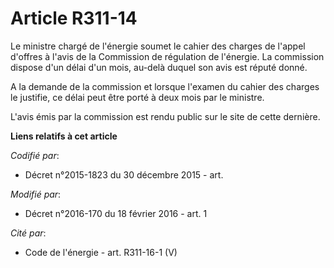# Article R311-14

Le ministre chargé de l'énergie soumet le cahier des charges de l'appel d'offres à l'avis de la Commission de régulation de
l'énergie. La commission dispose d'un délai d'un mois, au-delà duquel son avis est réputé donné. 

A la demande de la commission et lorsque l'examen du cahier des charges le justifie, ce délai peut être porté à deux mois par
le ministre. 

L'avis émis par la commission est rendu public sur le site de cette dernière.

**Liens relatifs à cet article**

_Codifié par_:

  - Décret n°2015-1823 du 30 décembre 2015 - art.

_Modifié par_:

  - Décret n°2016-170 du 18 février 2016 - art. 1

_Cité par_:

  - Code de l'énergie - art. R311-16-1 (V)
